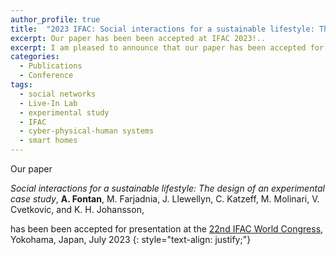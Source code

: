 ```yaml
---
author_profile: true
title:  "2023 IFAC: Social interactions for a sustainable lifestyle: The design of an experimental case study"
excerpt: Our paper has been been accepted at IFAC 2023!..
excerpt: I am pleased to announce that our paper has been accepted for presentation at the 2023 IFAC World Congress..
categories:
  - Publications
  - Conference
tags:
  - social networks
  - Live-In Lab
  - experimental study
  - IFAC
  - cyber-physical-human systems
  - smart homes
---
```


Our paper

*Social interactions for a sustainable lifestyle: The design of an experimental case study*, 
**A. Fontan**, M. Farjadnia, J. Llewellyn, C. Katzeff, M. Molinari, V. Cvetkovic, and K. H. Johansson, 

has been been accepted for presentation at the [22nd IFAC World Congress](https://www.ifac2023.org/), Yokohama, Japan, July 2023
{: style="text-align: justify;"}
